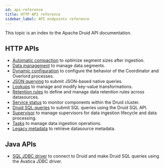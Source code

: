 ```yaml
---
id: api-reference
title: HTTP API reference
sidebar_label: API endpoints reference
---
```


<!--
  ~ Licensed to the Apache Software Foundation (ASF) under one
  ~ or more contributor license agreements.  See the NOTICE file
  ~ distributed with this work for additional information
  ~ regarding copyright ownership.  The ASF licenses this file
  ~ to you under the Apache License, Version 2.0 (the
  ~ "License"); you may not use this file except in compliance
  ~ with the License.  You may obtain a copy of the License at
  ~
  ~   http://www.apache.org/licenses/LICENSE-2.0
  ~
  ~ Unless required by applicable law or agreed to in writing,
  ~ software distributed under the License is distributed on an
  ~ "AS IS" BASIS, WITHOUT WARRANTIES OR CONDITIONS OF ANY
  ~ KIND, either express or implied.  See the License for the
  ~ specific language governing permissions and limitations
  ~ under the License.
  -->


This topic is an index to the Apache Druid API documentation.

## HTTP APIs
* [Automatic compaction](./automatic-compaction-api.md) to optimize segment sizes after ingestion.
* [Data management](./data-management-api.md) to manage data segments.
* [Dynamic configuration](./dynamic-configuration-api.md) to configure the behavior of the Coordinator and Overlord processes.
* [JSON querying](./json-querying-api.md) to submit JSON-based native queries.
* [Lookups](./lookups-api.md) to manage and modify key-value transformations.
* [Retention rules](./retention-rules-api.md) to define and manage data retention rules across datasources.
* [Service status](./service-status-api.md) to monitor components within the Druid cluster. 
* [Druid SQL queries](./sql-api.md) to submit SQL queries using the Druid SQL API.
* [Supervisor](./supervisor-api.md) to manage supervisors for data ingestion lifecycle and data processing.
* [Tasks](./tasks-api.md) to manage data ingestion operations.
* [Legacy metadata](./legacy-metadata-api.md) to retrieve datasource metadata.

## Java APIs
* [SQL JDBC driver](./sql-jdbc.md) to connect to Druid and make Druid SQL queries using the Avatica JDBC driver.




